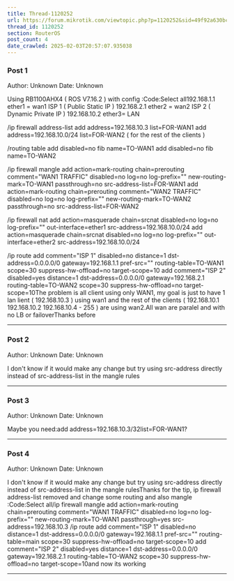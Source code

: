 ```yaml
---
title: Thread-1120252
url: https://forum.mikrotik.com/viewtopic.php?p=1120252&sid=49f92a630bc7970d8ca50523be880e8f#p1120252
thread_id: 1120252
section: RouterOS
post_count: 4
date_crawled: 2025-02-03T20:57:07.935038
---
```


### Post 1
Author: Unknown
Date: Unknown

Using RB1100AHX4 ( ROS V7.16.2 ) with config :Code:Select all192.168.1.1 ether1 = wan1 ISP 1 ( Public Static IP )
192.168.2.1 ether2 = wan2 ISP 2 ( Dynamic Private IP )
192.168.10.2 ether3= LAN

/ip firewall address-list
add address=192.168.10.3 list=FOR-WAN1
add address=192.168.10.0/24 list=FOR-WAN2 ( for the rest of the clients )

/routing table
add disabled=no fib name=TO-WAN1
add disabled=no fib name=TO-WAN2

/ip firewall mangle
add action=mark-routing chain=prerouting comment="WAN1 TRAFFIC" disabled=no log=no log-prefix="" new-routing-mark=TO-WAN1 passthrough=no src-address-list=FOR-WAN1
add action=mark-routing chain=prerouting comment="WAN2 TRAFFIC" disabled=no log=no log-prefix="" new-routing-mark=TO-WAN2 passthrough=no src-address-list=FOR-WAN2

/ip firewall nat
add action=masquerade chain=srcnat disabled=no log=no log-prefix="" out-interface=ether1 src-address=192.168.10.0/24
add action=masquerade chain=srcnat disabled=no log=no log-prefix="" out-interface=ether2 src-address=192.168.10.0/24

/ip route
add comment="ISP 1" disabled=no distance=1 dst-address=0.0.0.0/0 gateway=192.168.1.1 pref-src="" routing-table=TO-WAN1 scope=30 suppress-hw-offload=no target-scope=10
add comment="ISP 2" disabled=yes distance=1 dst-address=0.0.0.0/0 gateway=192.168.2.1 routing-table=TO-WAN2 scope=30 suppress-hw-offload=no target-scope=10The problem is all client using only WAN1, my goal is just to have 1 lan lient ( 192.168.10.3 ) using wan1 and the rest of the clients ( 192.168.10.1 192.168.10.2 192.168.10.4 - 255 ) are using wan2.All wan are paralel and with no LB or failoverThanks before

---
### Post 2
Author: Unknown
Date: Unknown

I don't know if it would make any change but try using src-address directly instead of src-address-list in the mangle rules

---
### Post 3
Author: Unknown
Date: Unknown

Maybe you need:add address=192.168.10.3/32list=FOR-WAN1?

---
### Post 4
Author: Unknown
Date: Unknown

I don't know if it would make any change but try using src-address directly instead of src-address-list in the mangle rulesThanks for the tip, ip firewall address-list removed and change some routing and also mangle :Code:Select all/ip firewall mangle
add action=mark-routing chain=prerouting comment="WAN1 TRAFFIC" disabled=no log=no log-prefix="" new-routing-mark=TO-WAN1 passthrough=yes src-address=192.168.10.3
/ip route
add comment="ISP 1" disabled=no distance=1 dst-address=0.0.0.0/0 gateway=192.168.1.1 pref-src="" routing-table=main scope=30 suppress-hw-offload=no target-scope=10
add comment="ISP 2" disabled=yes distance=1 dst-address=0.0.0.0/0 gateway=192.168.2.1 routing-table=TO-WAN2 scope=30 suppress-hw-offload=no target-scope=10and now its working

---
